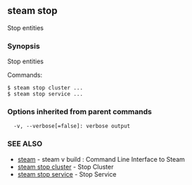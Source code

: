 ## steam stop

Stop entities

### Synopsis


Stop entities

Commands:

    $ steam stop cluster ...
    $ steam stop service ...

### Options inherited from parent commands

```
  -v, --verbose[=false]: verbose output
```

### SEE ALSO
* [steam](steam.md)	 - steam v build : Command Line Interface to Steam
* [steam stop cluster](steam_stop_cluster.md)	 - Stop Cluster
* [steam stop service](steam_stop_service.md)	 - Stop Service

